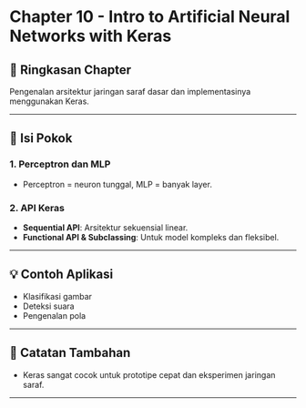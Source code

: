 # Chapter 10 - Intro to Artificial Neural Networks with Keras

## 📘 Ringkasan Chapter
Pengenalan arsitektur jaringan saraf dasar dan implementasinya menggunakan Keras.

---

## 📌 Isi Pokok
### 1. Perceptron dan MLP
- Perceptron = neuron tunggal, MLP = banyak layer.

### 2. API Keras
- **Sequential API**: Arsitektur sekuensial linear.
- **Functional API & Subclassing**: Untuk model kompleks dan fleksibel.

---

## 💡 Contoh Aplikasi
- Klasifikasi gambar
- Deteksi suara
- Pengenalan pola

---

## 🧠 Catatan Tambahan
- Keras sangat cocok untuk prototipe cepat dan eksperimen jaringan saraf.

---
